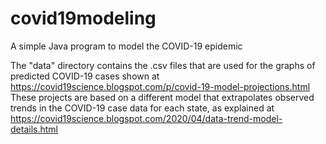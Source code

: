 # covid19modeling
A simple Java program to model the COVID-19 epidemic

The "data" directory contains the .csv files that are used for the graphs of predicted
COVID-19 cases shown at https://covid19science.blogspot.com/p/covid-19-model-projections.html
These projects are based on a different model that extrapolates observed trends in the
COVID-19 case data for each state, as explained at 
https://covid19science.blogspot.com/2020/04/data-trend-model-details.html
